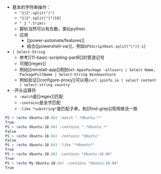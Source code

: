 - 基本的字符串操作：
  - `"1|2".split("|")`
  - `"1|2".split("|")[0]`
  - `" 1 ".trim()`
  - 脚标当然可以有负数，类似python
  - 应用
    - [[power-automate/features]]
    - 结合[[powershell-var]]，例如`$PSScriptRoot.split("\")[-1]`
- `| Select-String`
  - 参考[[11-basic-scripting-partB]]的管道记号
  - 可搜[[regex]]
  - 例如[[reinstall-app]]用到`Get-AppxPackage -allusers | Select Name, PackageFullName | Select-String WindowsStore`
  - 例如验证[[configure-proxy]]可以用`curl ipinfo.io | select content | select-string country`
- `-`开头运算符
  - `-match`是[[regex]]匹配
  - `-contains`是全字匹配
  - `-like *substring*`是匹配子串，和[[find-grep]]常用做法一致
```powershell
PS > (echo Ubuntu-18.04) -match ".*Ubuntu.*"
True
PS > (echo Ubuntu-18.04) -contains ".*Ubuntu.*"
False
PS > (echo Ubuntu-18.04) -contains "Ubuntu"
False
PS > (echo Ubuntu-18.04) -like "*Ubuntu*"
True
PS > (echo Ubuntu-18.04) -contains "Ubuntu-18.04"
True
PS > (echo My Ubuntu-18.04) -contains "Ubuntu-18.04"
True
```